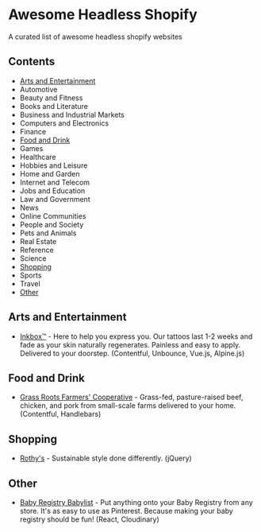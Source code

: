 # Awesome Headless Shopify
A curated list of awesome headless shopify websites

## Contents
- [Arts and Entertainment](#arts-and-entertainment)
- Automotive
- Beauty and Fitness
- Books and Literature
- Business and Industrial Markets
- Computers and Electronics
- Finance
- [Food and Drink](#food-and-drink)
- Games
- Healthcare
- Hobbies and Leisure
- Home and Garden
- Internet and Telecom
- Jobs and Education
- Law and Government
- News
- Online Communities
- People and Society
- Pets and Animals
- Real Estate
- Reference
- Science
- [Shopping](#shopping)
- Sports
- Travel
- [Other](#other)

## Arts and Entertainment
- [Inkbox™](https://inkbox.com/) - Here to help you express you. Our tattoos last 1-2 weeks and fade as your skin naturally regenerates. Painless and easy to apply. Delivered to your doorstep. (Contentful, Unbounce, Vue.js, Alpine.js)

## Food and Drink

- [Grass Roots Farmers' Cooperative](https://grassrootscoop.com/) - Grass-fed, pasture-raised beef, chicken, and pork from small-scale farms delivered to your home. (Contentful, Handlebars)

## Shopping

- [Rothy's](https://rothys.com/) - Sustainable style done differently. (jQuery)

## Other

- [Baby Registry Babylist](https://www.babylist.com/) - Put anything onto your Baby Registry from any store. It's as easy to use as Pinterest. Because making your baby registry should be fun! (React, Cloudinary)
